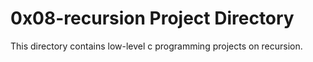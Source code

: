 # 0x08-recursion Project Directory
This directory contains low-level c programming projects on recursion.
